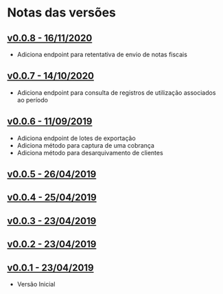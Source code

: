 # Notas das versões


## [v0.0.8 - 16/11/2020](https://github.com/vindi/vindi-ruby/releases/tag/v0.0.8)
- Adiciona endpoint para retentativa de envio de notas fiscais

## [v0.0.7 - 14/10/2020](https://github.com/vindi/vindi-ruby/releases/tag/v0.0.7)
- Adiciona endpoint para consulta de registros de utilização associados ao período

## [v0.0.6 - 11/09/2019](https://github.com/vindi/vindi-ruby/releases/tag/v0.0.6)
- Adiciona endpoint de lotes de exportação
- Adiciona método para captura de uma cobrança
- Adiciona método para desarquivamento de clientes

## [v0.0.5 - 26/04/2019](https://github.com/vindi/vindi-ruby/releases/tag/v0.0.5)


## [v0.0.4 - 25/04/2019](https://github.com/vindi/vindi-ruby/releases/tag/v0.0.4)


## [v0.0.3 - 23/04/2019](https://github.com/vindi/vindi-ruby/releases/tag/v0.0.3)


## [v0.0.2 - 23/04/2019](https://github.com/vindi/vindi-ruby/releases/tag/v0.0.2)


## [v0.0.1 - 23/04/2019](https://github.com/vindi/vindi-ruby/releases/tag/v0.0.1)
- Versão Inicial
